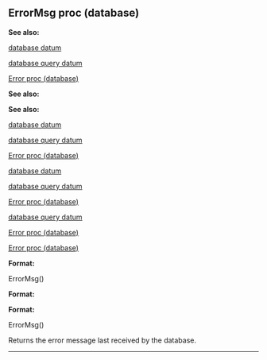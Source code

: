 

 ErrorMsg proc (database)
--------------------------




**See also:** 


[database datum](#/database) 

[database query datum](#/database/query) 

[Error proc (database)](#/database/proc/Error) 





**See also:** 

**See also:**

[database datum](#/database) 

[database query datum](#/database/query) 

[Error proc (database)](#/database/proc/Error) 



[database datum](#/database)

[database query datum](#/database/query) 

[Error proc (database)](#/database/proc/Error) 


[database query datum](#/database/query)

[Error proc (database)](#/database/proc/Error) 

[Error proc (database)](#/database/proc/Error)


**Format:** 


 ErrorMsg()
 


**Format:** 

**Format:**

 ErrorMsg()


 Returns the error message last received by the database.





---


